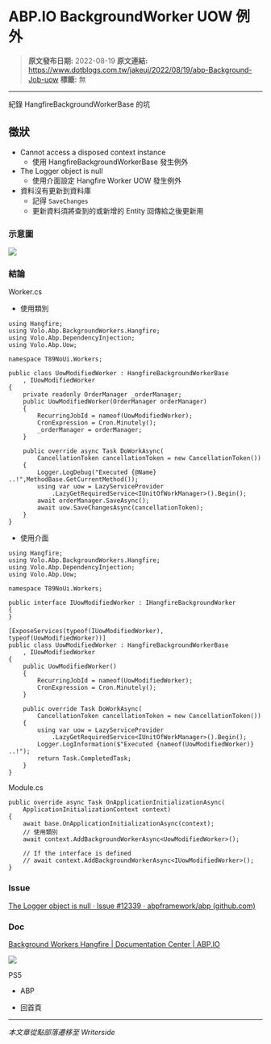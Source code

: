# ABP.IO BackgroundWorker UOW 例外

> **原文發布日期:** 2022-08-19
> **原文連結:** https://www.dotblogs.com.tw/jakeuj/2022/08/19/abp-Background-Job-uow
> **標籤:** 無

---

紀錄 HangfireBackgroundWorkerBase 的坑

## 徵狀

* Cannot access a disposed context instance
  + 使用 HangfireBackgroundWorkerBase 發生例外
* The Logger object is null
  + 使用介面設定 Hangfire Worker UOW 發生例外
* 資料沒有更新到資料庫
  + 記得 `SaveChanges`
  + 更新資料須將查到的或新增的 Entity 回傳給之後更新用

### 示意圖

![](https://user-images.githubusercontent.com/834156/185554747-f5091008-8fbd-4eb3-ad0a-be47dbb09133.png)

### 結論

Worker.cs

* 使用類別

```
using Hangfire;
using Volo.Abp.BackgroundWorkers.Hangfire;
using Volo.Abp.DependencyInjection;
using Volo.Abp.Uow;

namespace T89NoUi.Workers;

public class UowModifiedWorker : HangfireBackgroundWorkerBase
    , IUowModifiedWorker
{
	private readonly OrderManager _orderManager;
    public UowModifiedWorker(OrderManager orderManager)
    {
        RecurringJobId = nameof(UowModifiedWorker);
        CronExpression = Cron.Minutely();
        _orderManager = orderManager;
    }

    public override async Task DoWorkAsync(
        CancellationToken cancellationToken = new CancellationToken())
    {
    	Logger.LogDebug("Executed {@Name} ..!",MethodBase.GetCurrentMethod());
        using var uow = LazyServiceProvider
            .LazyGetRequiredService<IUnitOfWorkManager>().Begin();
        await orderManager.SaveAsync();
        await uow.SaveChangesAsync(cancellationToken);
    }
}
```

* 使用介面

```
using Hangfire;
using Volo.Abp.BackgroundWorkers.Hangfire;
using Volo.Abp.DependencyInjection;
using Volo.Abp.Uow;

namespace T89NoUi.Workers;

public interface IUowModifiedWorker : IHangfireBackgroundWorker
{
}

[ExposeServices(typeof(IUowModifiedWorker), typeof(UowModifiedWorker))]
public class UowModifiedWorker : HangfireBackgroundWorkerBase
    , IUowModifiedWorker
{
    public UowModifiedWorker()
    {
        RecurringJobId = nameof(UowModifiedWorker);
        CronExpression = Cron.Minutely();
    }

    public override Task DoWorkAsync(
        CancellationToken cancellationToken = new CancellationToken())
    {
        using var uow = LazyServiceProvider
            .LazyGetRequiredService<IUnitOfWorkManager>().Begin();
        Logger.LogInformation($"Executed {nameof(UowModifiedWorker)} ..!");
        return Task.CompletedTask;
    }
}
```

Module.cs

```
public override async Task OnApplicationInitializationAsync(
    ApplicationInitializationContext context)
{
    await base.OnApplicationInitializationAsync(context);
    // 使用類別
    await context.AddBackgroundWorkerAsync<UowModifiedWorker>();

    // If the interface is defined
    // await context.AddBackgroundWorkerAsync<IUowModifiedWorker>();
}
```

### Issue

[The Logger object is null · Issue #12339 · abpframework/abp (github.com)](https://github.com/abpframework/abp/issues/12339)

### Doc

[Background Workers Hangfire | Documentation Center | ABP.IO](https://docs.abp.io/en/abp/latest/Background-Workers-Hangfire#unitofwork)

![](https://card.psnprofiles.com/1/jakeuj.png)

PS5

* ABP

* 回首頁

---

*本文章從點部落遷移至 Writerside*
